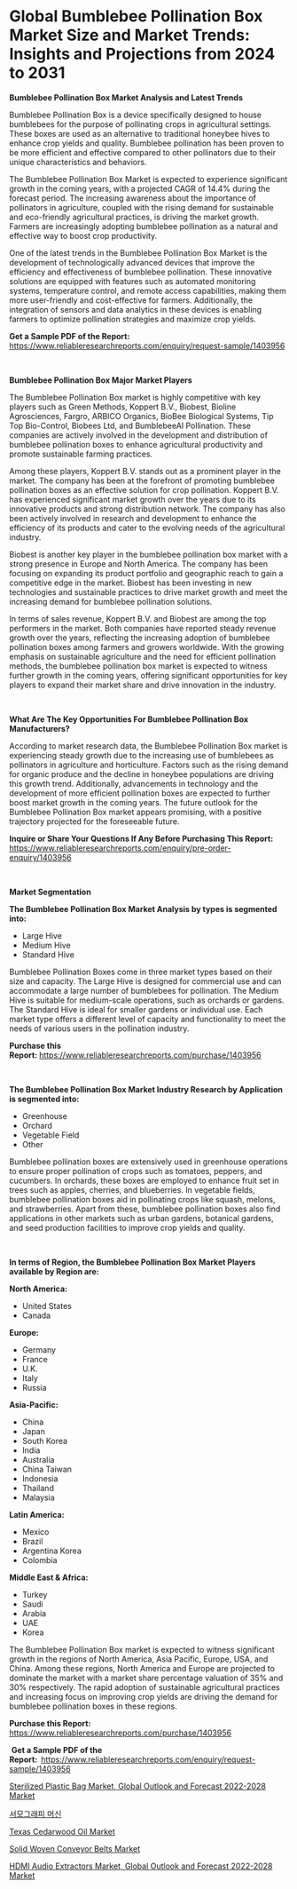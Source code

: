 <p><h1>Global Bumblebee Pollination Box Market Size and Market Trends: Insights and Projections from 2024 to 2031</h1></p><p><strong>Bumblebee Pollination Box Market Analysis and Latest Trends</strong></p>
<p><p>Bumblebee Pollination Box is a device specifically designed to house bumblebees for the purpose of pollinating crops in agricultural settings. These boxes are used as an alternative to traditional honeybee hives to enhance crop yields and quality. Bumblebee pollination has been proven to be more efficient and effective compared to other pollinators due to their unique characteristics and behaviors.</p><p>The Bumblebee Pollination Box Market is expected to experience significant growth in the coming years, with a projected CAGR of 14.4% during the forecast period. The increasing awareness about the importance of pollinators in agriculture, coupled with the rising demand for sustainable and eco-friendly agricultural practices, is driving the market growth. Farmers are increasingly adopting bumblebee pollination as a natural and effective way to boost crop productivity.</p><p>One of the latest trends in the Bumblebee Pollination Box Market is the development of technologically advanced devices that improve the efficiency and effectiveness of bumblebee pollination. These innovative solutions are equipped with features such as automated monitoring systems, temperature control, and remote access capabilities, making them more user-friendly and cost-effective for farmers. Additionally, the integration of sensors and data analytics in these devices is enabling farmers to optimize pollination strategies and maximize crop yields.</p></p>
<p><strong>Get a Sample PDF of the Report:&nbsp;</strong> <a href="https://www.reliableresearchreports.com/enquiry/request-sample/1403956">https://www.reliableresearchreports.com/enquiry/request-sample/1403956</a></p>
<p>&nbsp;</p>
<p><strong>Bumblebee Pollination Box Major Market Players</strong></p>
<p><p>The Bumblebee Pollination Box market is highly competitive with key players such as Green Methods, Koppert B.V., Biobest, Bioline Agrosciences, Fargro, ARBICO Organics, BioBee Biological Systems, Tip Top Bio-Control, Biobees Ltd, and BumblebeeAI Pollination. These companies are actively involved in the development and distribution of bumblebee pollination boxes to enhance agricultural productivity and promote sustainable farming practices.</p><p>Among these players, Koppert B.V. stands out as a prominent player in the market. The company has been at the forefront of promoting bumblebee pollination boxes as an effective solution for crop pollination. Koppert B.V. has experienced significant market growth over the years due to its innovative products and strong distribution network. The company has also been actively involved in research and development to enhance the efficiency of its products and cater to the evolving needs of the agricultural industry. </p><p>Biobest is another key player in the bumblebee pollination box market with a strong presence in Europe and North America. The company has been focusing on expanding its product portfolio and geographic reach to gain a competitive edge in the market. Biobest has been investing in new technologies and sustainable practices to drive market growth and meet the increasing demand for bumblebee pollination solutions.</p><p>In terms of sales revenue, Koppert B.V. and Biobest are among the top performers in the market. Both companies have reported steady revenue growth over the years, reflecting the increasing adoption of bumblebee pollination boxes among farmers and growers worldwide. With the growing emphasis on sustainable agriculture and the need for efficient pollination methods, the bumblebee pollination box market is expected to witness further growth in the coming years, offering significant opportunities for key players to expand their market share and drive innovation in the industry.</p></p>
<p>&nbsp;</p>
<p><strong>What Are The Key Opportunities For Bumblebee Pollination Box Manufacturers?</strong></p>
<p><p>According to market research data, the Bumblebee Pollination Box market is experiencing steady growth due to the increasing use of bumblebees as pollinators in agriculture and horticulture. Factors such as the rising demand for organic produce and the decline in honeybee populations are driving this growth trend. Additionally, advancements in technology and the development of more efficient pollination boxes are expected to further boost market growth in the coming years. The future outlook for the Bumblebee Pollination Box market appears promising, with a positive trajectory projected for the foreseeable future.</p></p>
<p><strong>Inquire or Share Your Questions If Any Before Purchasing This Report:</strong> <a href="https://www.reliableresearchreports.com/enquiry/pre-order-enquiry/1403956">https://www.reliableresearchreports.com/enquiry/pre-order-enquiry/1403956</a></p>
<p>&nbsp;</p>
<p><strong>Market Segmentation</strong></p>
<p><strong>The Bumblebee Pollination Box Market Analysis by types is segmented into:</strong></p>
<p><ul><li>Large Hive</li><li>Medium Hive</li><li>Standard Hive</li></ul></p>
<p><p>Bumblebee Pollination Boxes come in three market types based on their size and capacity. The Large Hive is designed for commercial use and can accommodate a large number of bumblebees for pollination. The Medium Hive is suitable for medium-scale operations, such as orchards or gardens. The Standard Hive is ideal for smaller gardens or individual use. Each market type offers a different level of capacity and functionality to meet the needs of various users in the pollination industry.</p></p>
<p><strong>Purchase this Report:&nbsp;</strong><a href="https://www.reliableresearchreports.com/purchase/1403956">https://www.reliableresearchreports.com/purchase/1403956</a></p>
<p>&nbsp;</p>
<p><strong>The Bumblebee Pollination Box Market Industry Research by Application is segmented into:</strong></p>
<p><ul><li>Greenhouse</li><li>Orchard</li><li>Vegetable Field</li><li>Other</li></ul></p>
<p><p>Bumblebee pollination boxes are extensively used in greenhouse operations to ensure proper pollination of crops such as tomatoes, peppers, and cucumbers. In orchards, these boxes are employed to enhance fruit set in trees such as apples, cherries, and blueberries. In vegetable fields, bumblebee pollination boxes aid in pollinating crops like squash, melons, and strawberries. Apart from these, bumblebee pollination boxes also find applications in other markets such as urban gardens, botanical gardens, and seed production facilities to improve crop yields and quality.</p></p>
<p>&nbsp;</p>
<p><strong>In terms of Region, the Bumblebee Pollination Box Market Players available by Region are:</strong></p>
<p>
    <p> <strong> North America: </strong>
        <ul>
            <li>United States</li>
            <li>Canada</li>
        </ul>
        </p> 
    <p> <strong> Europe: </strong>
        <ul>
            <li>Germany</li>
            <li>France</li>
            <li>U.K.</li>
            <li>Italy</li>
            <li>Russia</li>
        </ul>
        </p> 
    <p> <strong> Asia-Pacific: </strong>
        <ul>
            <li>China</li>
            <li>Japan</li>
            <li>South Korea</li>
            <li>India</li>
            <li>Australia</li>
            <li>China Taiwan</li>
            <li>Indonesia</li>
            <li>Thailand</li>
            <li>Malaysia</li>
        </ul>
        </p> 
    <p> <strong> Latin America: </strong>
        <ul>
            <li>Mexico</li>
            <li>Brazil</li>
            <li>Argentina Korea</li>
            <li>Colombia</li>
        </ul>
        </p> 
    <p> <strong> Middle East & Africa: </strong>
        <ul>
            <li>Turkey</li>
            <li>Saudi</li>
            <li>Arabia</li>
            <li>UAE</li>
            <li>Korea</li>
        </ul>
    </p>
    </p>
<p><p>The Bumblebee Pollination Box market is expected to witness significant growth in the regions of North America, Asia Pacific, Europe, USA, and China. Among these regions, North America and Europe are projected to dominate the market with a market share percentage valuation of 35% and 30% respectively. The rapid adoption of sustainable agricultural practices and increasing focus on improving crop yields are driving the demand for bumblebee pollination boxes in these regions.</p></p>
<p><strong>Purchase this Report: </strong><a href="https://www.reliableresearchreports.com/purchase/1403956">https://www.reliableresearchreports.com/purchase/1403956</a></p>
<p>&nbsp;<strong>Get a Sample PDF of the Report:&nbsp;&nbsp;</strong><a href="https://www.reliableresearchreports.com/enquiry/request-sample/1403956">https://www.reliableresearchreports.com/enquiry/request-sample/1403956</a></p>
<p><strong></strong></p>
<p><p><a href="https://butternut-bug-553.notion.site/Sterilized-Plastic-Bag-Market-Global-Outlook-and-Forecast-2022-2028-Market-Size-2024-2031-Global--fe1da5c175b94614b3bf76003eac1c29">Sterilized Plastic Bag Market, Global Outlook and Forecast 2022-2028 Market</a></p><p><a href="https://medium.com/@dolphinka10/%EC%97%B4%ED%99%94%EC%83%81-%EA%B8%B0%EA%B3%84-%EC%8B%9C%EC%9E%A5-%EB%8F%99%ED%96%A5-%EB%B0%8F-%EC%8B%9C%EC%9E%A5-%EB%B6%84%EC%84%9D%EC%9D%B4-2024-2031%EB%85%84%EC%9D%84-%EC%98%88%EC%83%81%ED%96%88%EC%8A%B5%EB%8B%88%EB%8B%A4-675324c8ba47">서모그래피 머신</a></p><p><a href="https://view.publitas.com/reportprime-1/texas-cedarwood-oil-market-size-share-trends-analysis-report-by-application-regional-outlook-competitive-strategies-and-segment-forecasts-2024-2031/">Texas Cedarwood Oil Market</a></p><p><a href="https://view.publitas.com/reportprime-1/solid-woven-conveyor-belts-market-size-market-share-and-global-market-analysis-report-2024-2031/">Solid Woven Conveyor Belts Market</a></p><p><a href="https://picayune-night-cbd.notion.site/HDMI-Audio-Extractors-Market-Global-Outlook-and-Forecast-2022-2028-Market-Size-Growth-Outlook-from-8087cae461574b9ab4cbf11bd8a67fcb">HDMI Audio Extractors Market, Global Outlook and Forecast 2022-2028 Market</a></p></p>